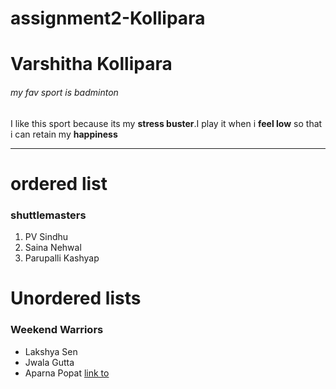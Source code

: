 # assignment2-Kollipara
# Varshitha Kollipara
###### my fav sport is badminton

 I like this sport because its my **stress buster**.I play it when i **feel low** so that i can retain my **happiness**
  ***
  # ordered list
  ### shuttlemasters
  1. PV Sindhu
  2. Saina Nehwal
  3. Parupalli Kashyap
  # Unordered lists
  ### Weekend Warriors
  * Lakshya Sen 
  * Jwala Gutta
  * Aparna Popat
 [link to ](https://github.com/Varsshitha/assignment2-Kollipara/blob/6a5a2c43c34150808c6e4aad59553a90f4a7e7ee/AboutMe.md) 
